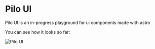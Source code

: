 # Pilo UI

Pilo UI is an in-progress playground for ui components made with astro

You can see how it looks so far:

![Pilo UI](https://imgur.com/a/NpEwvBQ)